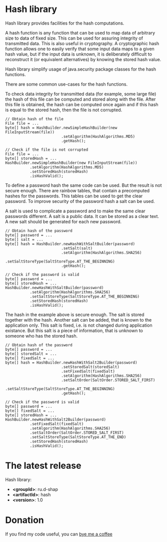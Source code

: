 # Hash library
Hash library provides facilities for the hash computations.

A hash function is any function that can be used to map data of arbitrary size to data of fixed size.
This can be used for assuring integrity of transmitted data.
This is also useful in cryptography.
A cryptographic hash function allows one to easily verify that some input data maps to a given hash value, but if the input data is unknown, it is deliberately difficult to reconstruct it (or equivalent alternatives) by knowing the stored hash value.

Hash library simplify usage of java.security package classes for the hash functions.

There are some common use-cases for the hash functions.

To check data integrity for transmitted data (for example, some large file) the hash of this file can be computed and stored along with the file. After this file is obtained, the hash can be computed once again and if this hash is equal to the stored hash, then the file is not corrupted.
```
// Obtain hash of the file
File file = ...
byte[] hash = HashBuilder.newSimpleHashBuilder(new FileInputStream(file))
                         .setAlgorithm(HashAlgorithms.MD5)
                         .getHash();

// Check if the file is not corrupted
File file = ...
byte[] storedHash = ...
HashBuilder.newSimpleHashBuilder(new FileInputStream(file))
           .setAlgorithm(HashAlgorithms.MD5)
           .setStoredHash(storedHash)
           .isHashValid();
```

To define a password hash the same code can be used.
But the result is not secure enough.
There are rainbow tables, that contain a precomputed hashes for the passwords.
This tables can be used to get the clear password.
To improve security of the password hash a salt can be used.

A salt is used to complicate a password and to make the same clear passwords different.
A salt is a public data.
It can be stored as a clear text.
A new salt should be generated for each new password.
```
// Obtain hash of the password
byte[] password = ...
byte[] salt = ...
byte[] hash = HashBuilder.newHashWithSaltBuilder(password)
                         .setSalt(salt)
                         .setAlgorithm(HashAlgorithms.SHA256)
                         .setSaltStoreType(SaltStoreType.AT_THE_BEGINNING)
                         .getHash();

// Check if the password is valid
byte[] password = ...
byte[] storedHash = ...
HashBuilder.newHashWithSaltBuilder(password)
           .setAlgorithm(HashAlgorithms.SHA256)
           .setSaltStoreType(SaltStoreType.AT_THE_BEGINNING)
           .setStoredHash(storedHash)
           .isHashValid();
```

The hash in the example above is secure enough. The salt is stored together with the hash.
Another salt can be added, that is known to the application only.
This salt is fixed, i.e. is not changed during application existance.
But this salt is a piece of information, that is unknown to someone who has the stored hash.
```
// Obtain hash of the password
byte[] password = ...
byte[] storedSalt = ...
byte[] fixedSalt = ...
byte[] hash = HashBuilder.newHashWithSalt2Builder(password)
                         .setStoredSalt(storedSalt)
                         .setFixedSalt(fixedSalt)
                         .setAlgorithm(HashAlgorithms.SHA256)
                         .setSaltOrder(SaltOrder.STORED_SALT_FIRST)
                         .setSaltStoreType(SaltStoreType.AT_THE_BEGINNING)
                         .getHash();

// Check if the password is valid
byte[] password = ...
byte[] fixedSalt = ...
byte[] storedHash = ...
HashBuilder.newHashWithSalt2Builder(password)
           .setFixedSalt(fixedSalt)
           .setAlgorithm(HashAlgorithms.SHA256)
           .setSaltOrder(SaltOrder.STORED_SALT_FIRST)
           .setSaltStoreType(SaltStoreType.AT_THE_END)
           .setStoredHash(storedHash)
           .isHashValid();
```

# The latest release
Hash library:
* **&lt;groupId&gt;**: ru.d-shap
* **&lt;artifactId&gt;**: hash
* **&lt;version&gt;**: 1.0

# Donation
If you find my code useful, you can [bye me a coffee](https://www.paypal.me/dshapovalov)
